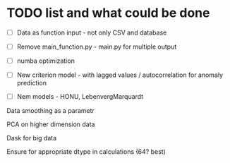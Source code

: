 # TODO list and what could be done

- [ ] Data as function input - not only CSV and database

- [ ] Remove main_function.py - main.py for multiple output

- [ ] numba optimization
- [ ] New criterion model - with lagged values / autocorrelation for anomaly prediction
- [ ] Nem models - HONU, LebenvergMarquardt

Data smoothing as a parametr

PCA on higher dimension data

Dask for big data

Ensure for appropriate dtype in calculations (64? best)
